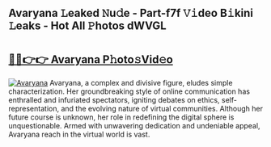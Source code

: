 ## Avaryana 𝙻eaked 𝙽u𝚍e - Part-f7f 𝚅𝚒deo B𝚒kini 𝙻eaks - Hot All 𝙿hotos dWVGL

# <h2><a href="http://ld1aqu.urlbe.top/?page=Avaryana">🔗🔗👉👉 Avaryana P𝚑oto𝚜Vid𝚎o</a></h2>

[![Avaryana](https://i.imgur.com/eBuTRDB.gif)](http://ld1aqu.urlbe.top/?page=Avaryana)
Avaryana, a complex and divisive figure, eludes simple characterization. Her groundbreaking style of online communication has enthralled and infuriated spectators, igniting debates on ethics, self-representation, and the evolving nature of virtual communities. Although her future course is unknown, her role in redefining the digital sphere is unquestionable. Armed with unwavering dedication and undeniable appeal, Avaryana reach in the virtual world is vast.

